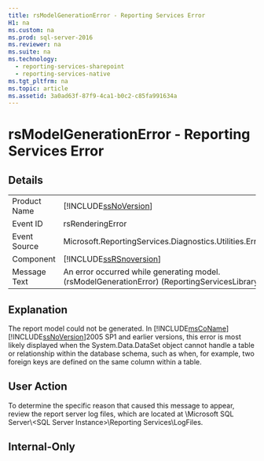 ```yaml
---
title: rsModelGenerationError - Reporting Services Error
H1: na
ms.custom: na
ms.prod: sql-server-2016
ms.reviewer: na
ms.suite: na
ms.technology: 
  - reporting-services-sharepoint
  - reporting-services-native
ms.tgt_pltfrm: na
ms.topic: article
ms.assetid: 3a0ad63f-87f9-4ca1-b0c2-c85fa991634a
---
```

# rsModelGenerationError - Reporting Services Error
    
## Details  
  
|||  
|-|-|  
|Product Name|[!INCLUDE[ssNoVersion](../../Topics/TopicNameContainA/includes/ssNoVersion_md.md)]|  
|Event ID|rsRenderingError|  
|Event Source|Microsoft.ReportingServices.Diagnostics.Utilities.ErrorStrings|  
|Component|[!INCLUDE[ssRSnoversion](../../Topics/TopicNameContainA/includes/ssRSnoversion_md.md)]|  
|Message Text|An error occurred while generating model. (rsModelGenerationError) (ReportingServicesLibrary) %1|  
  
## Explanation  
 The report model could not be generated. In [!INCLUDE[msCoName](../../Topics/TopicNameContainA/includes/msCoName_md.md)] [!INCLUDE[ssNoVersion](../../Topics/TopicNameContainA/includes/ssNoVersion_md.md)]2005 SP1 and earlier versions, this error is most likely displayed when the System.Data.DataSet object cannot handle a table or relationship within the database schema, such as when, for example, two foreign keys are defined on the same column within a table.  
  
## User Action  
 To determine the specific reason that caused this message to appear, review the report server log files, which are located at \Microsoft SQL Server\\<SQL Server Instance\>\Reporting Services\LogFiles.  
  
## Internal-Only  
  